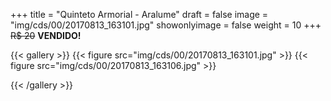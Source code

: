 +++
title = "Quinteto Armorial - Aralume"
draft = false
image = "img/cds/00/20170813_163101.jpg"
showonlyimage = false
weight = 10
+++
<span class="sold">~~R$ 20~~</span> **VENDIDO!**

<!--more-->


{{< gallery >}}
{{< figure src="img/cds/00/20170813_163101.jpg" >}}
{{< figure src="img/cds/00/20170813_163106.jpg" >}}

{{< /gallery >}}